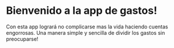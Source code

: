 # Bienvenido a la app de gastos!
Con esta app logrará no complicarse mas la vida haciendo cuentas engorrosas. Una manera simple y sencilla de dividir los gastos sin preocuparse!
